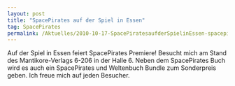 ```yaml
---
layout: post
title: "SpacePirates auf der Spiel in Essen"
tag: SpacePirates
permalink: /Aktuelles/2010-10-17-SpacePiratesaufderSpielinEssen-spacepirates
---
```


Auf der Spiel in Essen feiert SpacePirates Premiere! Besucht mich am Stand des Mantikore-Verlags 6-206 in der Halle 6. Neben dem SpacePirates Buch wird es auch ein SpacePirates und Weltenbuch Bundle zum Sonderpreis geben. Ich freue mich auf jeden Besucher.
